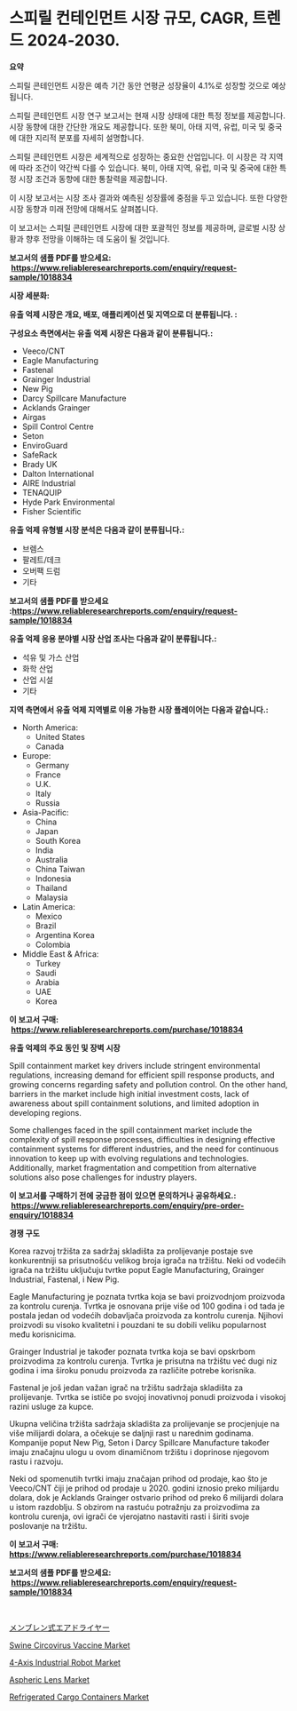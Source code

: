 <p><h1>스피릴 컨테인먼트 시장 규모, CAGR, 트렌드 2024-2030.</h1></p><p><strong>요약</strong></p>
<p><p>스피릴 콘테인먼트 시장은 예측 기간 동안 연평균 성장율이 4.1%로 성장할 것으로 예상됩니다.</p><p>스피릴 콘테인먼트 시장 연구 보고서는 현재 시장 상태에 대한 특정 정보를 제공합니다. 시장 동향에 대한 간단한 개요도 제공합니다. 또한 북미, 아태 지역, 유럽, 미국 및 중국에 대한 지리적 분포를 자세히 설명합니다.</p><p>스피릴 콘테인먼트 시장은 세계적으로 성장하는 중요한 산업입니다. 이 시장은 각 지역에 따라 조건이 약간씩 다를 수 있습니다. 북미, 아태 지역, 유럽, 미국 및 중국에 대한 특정 시장 조건과 동향에 대한 통찰력을 제공합니다.</p><p>이 시장 보고서는 시장 조사 결과와 예측된 성장률에 중점을 두고 있습니다. 또한 다양한 시장 동향과 미래 전망에 대해서도 살펴봅니다.</p><p>이 보고서는 스피릴 콘테인먼트 시장에 대한 포괄적인 정보를 제공하며, 글로벌 시장 상황과 향후 전망을 이해하는 데 도움이 될 것입니다.</p></p>
<p><strong>보고서의 샘플 PDF를 받으세요: &nbsp;<a href="https://www.reliableresearchreports.com/enquiry/request-sample/1018834">https://www.reliableresearchreports.com/enquiry/request-sample/1018834</a></strong></p>
<p><strong>시장 세분화:</strong></p>
<p><strong> 유출 억제 시장은 개요, 배포, 애플리케이션 및 지역으로 더 분류됩니다. :</strong></p>
<p><strong>구성요소 측면에서는 유출 억제 시장은 다음과 같이 분류됩니다.:</strong></p>
<p><ul><li>Veeco/CNT</li><li>Eagle Manufacturing</li><li>Fastenal</li><li>Grainger Industrial</li><li>New Pig</li><li>Darcy Spillcare Manufacture</li><li>Acklands Grainger</li><li>Airgas</li><li>Spill Control Centre</li><li>Seton</li><li>EnviroGuard</li><li>SafeRack</li><li>Brady UK</li><li>Dalton International</li><li>AIRE Industrial</li><li>TENAQUIP</li><li>Hyde Park Environmental</li><li>Fisher Scientific</li></ul></p>
<p><strong> 유출 억제 유형별 시장 분석은 다음과 같이 분류됩니다.:</strong></p>
<p><ul><li>브렘스</li><li>팔레트/데크</li><li>오버팩 드럼</li><li>기타</li></ul></p>
<p><strong>보고서의 샘플 PDF를 받으세요 :<a href="https://www.reliableresearchreports.com/enquiry/request-sample/1018834">https://www.reliableresearchreports.com/enquiry/request-sample/1018834</a></strong></p>
<p><strong> 유출 억제 응용 분야별 시장 산업 조사는 다음과 같이 분류됩니다.:</strong></p>
<p><ul><li>석유 및 가스 산업</li><li>화학 산업</li><li>산업 시설</li><li>기타</li></ul></p>
<p><strong>지역 측면에서 유출 억제 지역별로 이용 가능한 시장 플레이어는 다음과 같습니다.:</strong></p>
<p><ul>
    <li>
        North America:
        <ul>
            <li>United States</li>
            <li>Canada</li>
        </ul>
    </li>
    <li>
        Europe:
        <ul>
            <li>Germany</li>
            <li>France</li>
            <li>U.K.</li>
            <li>Italy</li>
            <li>Russia</li>
        </ul>
    </li>
    <li>
        Asia-Pacific:
        <ul>
            <li>China</li>
            <li>Japan</li>
            <li>South Korea</li>
            <li>India</li>
            <li>Australia</li>
            <li>China Taiwan</li>
            <li>Indonesia</li>
            <li>Thailand</li>
            <li>Malaysia</li>
        </ul>
    </li>
    <li>
        Latin America:
        <ul>
            <li>Mexico</li>
            <li>Brazil</li>
            <li>Argentina Korea</li>
            <li>Colombia</li>
        </ul>
    </li>
    <li>
        Middle East & Africa:
        <ul>
            <li>Turkey</li>
            <li>Saudi</li>
            <li>Arabia</li>
            <li>UAE</li>
            <li>Korea</li>
        </ul>
    </li>
    </ul></p>
<p><strong>이 보고서 구매: &nbsp;<a href="https://www.reliableresearchreports.com/purchase/1018834">https://www.reliableresearchreports.com/purchase/1018834</a></strong></p>
<p><strong>유출 억제의 주요 동인 및 장벽 시장</strong></p>
<p><p>Spill containment market key drivers include stringent environmental regulations, increasing demand for efficient spill response products, and growing concerns regarding safety and pollution control. On the other hand, barriers in the market include high initial investment costs, lack of awareness about spill containment solutions, and limited adoption in developing regions.</p><p>Some challenges faced in the spill containment market include the complexity of spill response processes, difficulties in designing effective containment systems for different industries, and the need for continuous innovation to keep up with evolving regulations and technologies. Additionally, market fragmentation and competition from alternative solutions also pose challenges for industry players.</p></p>
<p><strong>이 보고서를 구매하기 전에 궁금한 점이 있으면 문의하거나 공유하세요.: &nbsp;<a href="https://www.reliableresearchreports.com/enquiry/pre-order-enquiry/1018834">https://www.reliableresearchreports.com/enquiry/pre-order-enquiry/1018834</a></strong></p>
<p><strong>경쟁 구도</strong></p>
<p><p>Korea razvoj tržišta za sadržaj skladišta za prolijevanje postaje sve konkurentniji sa prisutnošću velikog broja igrača na tržištu. Neki od vodećih igrača na tržištu uključuju tvrtke poput Eagle Manufacturing, Grainger Industrial, Fastenal, i New Pig. </p><p>Eagle Manufacturing je poznata tvrtka koja se bavi proizvodnjom proizvoda za kontrolu curenja. Tvrtka je osnovana prije više od 100 godina i od tada je postala jedan od vodećih dobavljača proizvoda za kontrolu curenja. Njihovi proizvodi su visoko kvalitetni i pouzdani te su dobili veliku popularnost među korisnicima.</p><p>Grainger Industrial je također poznata tvrtka koja se bavi opskrbom proizvodima za kontrolu curenja. Tvrtka je prisutna na tržištu već dugi niz godina i ima široku ponudu proizvoda za različite potrebe korisnika.</p><p>Fastenal je još jedan važan igrač na tržištu sadržaja skladišta za prolijevanje. Tvrtka se ističe po svojoj inovativnoj ponudi proizvoda i visokoj razini usluge za kupce.</p><p>Ukupna veličina tržišta sadržaja skladišta za prolijevanje se procjenjuje na više milijardi dolara, a očekuje se daljnji rast u narednim godinama. Kompanije poput New Pig, Seton i Darcy Spillcare Manufacture također imaju značajnu ulogu u ovom dinamičnom tržištu i doprinose njegovom rastu i razvoju.</p><p>Neki od spomenutih tvrtki imaju značajan prihod od prodaje, kao što je Veeco/CNT čiji je prihod od prodaje u 2020. godini iznosio preko milijardu dolara, dok je Acklands Grainger ostvario prihod od preko 6 milijardi dolara u istom razdoblju. S obzirom na rastuću potražnju za proizvodima za kontrolu curenja, ovi igrači će vjerojatno nastaviti rasti i širiti svoje poslovanje na tržištu.</p></p>
<p><strong>이 보고서 구매: &nbsp; <a href="https://www.reliableresearchreports.com/purchase/1018834">https://www.reliableresearchreports.com/purchase/1018834</a></strong></p>
<p><strong>보고서의 샘플 PDF를 받으세요: &nbsp;<a href="https://www.reliableresearchreports.com/enquiry/request-sample/1018834">https://www.reliableresearchreports.com/enquiry/request-sample/1018834</a></strong><strong></strong></p>
<p>&nbsp;</p>
<p><p><a href="https://github.com/dzy793153605/Market-Research-Report-List-1/blob/main/1117033190114.md">メンブレン式エアドライヤー</a></p><p><a href="https://issuu.com/reportprime-2/docs/swine-circovirus-vaccine-market-size-2030.pptx">Swine Circovirus Vaccine Market</a></p><p><a href="https://view.publitas.com/reportprime-1/4-axis-industrial-robot-market-provides-a-comprehensive-analysis-including-a-macro-overview-of-the-market-as-well-as-micro-details-such-as-market-size-and-competitive-landscape/">4-Axis Industrial Robot Market</a></p><p><a href="https://github.com/marloy8/Market-Research-Report-List-3/blob/main/aspheric-lens-market.md">Aspheric Lens Market</a></p><p><a href="https://ivy-potential-64b.notion.site/Refrigerated-Cargo-Containers-Market-Size-Market-Share-and-Global-Market-Analysis-Report-2024-20-b6d29d691b8e4c3d9af95dd18b86225b">Refrigerated Cargo Containers Market</a></p></p>